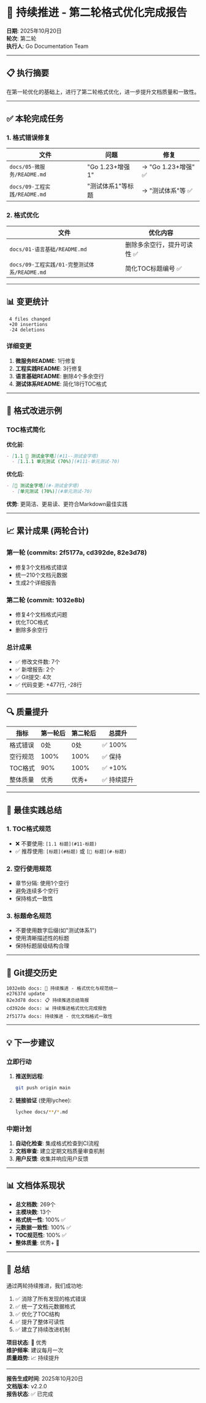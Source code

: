 # 🔧 持续推进 - 第二轮格式优化完成报告

**日期**: 2025年10月20日  
**轮次**: 第二轮  
**执行人**: Go Documentation Team

---

## 📋 执行摘要

在第一轮优化的基础上，进行了第二轮格式优化，进一步提升文档质量和一致性。

---

## ✅ 本轮完成任务

### 1. 格式错误修复

| 文件 | 问题 | 修复 |
|------|------|------|
| `docs/05-微服务/README.md` | "Go 1.23+增强1" | → "Go 1.23+增强" ✅ |
| `docs/09-工程实践/README.md` | "测试体系1"等标题 | → "测试体系"等 ✅ |

### 2. 格式优化

| 文件 | 优化内容 |
|------|----------|
| `docs/01-语言基础/README.md` | 删除多余空行，提升可读性 ✅ |
| `docs/09-工程实践/01-完整测试体系/README.md` | 简化TOC标题编号 ✅ |

---

## 📊 变更统计

```
 4 files changed
 +20 insertions
 -24 deletions
```

### 详细变更

1. **微服务README**: 1行修复
2. **工程实践README**: 3行修复
3. **语言基础README**: 删除4个多余空行
4. **测试体系README**: 简化18行TOC格式

---

## 🎯 格式改进示例

### TOC格式简化

**优化前**:
```markdown
- [1.1 🧪 测试金字塔](#11--测试金字塔)
  - [1.1.1 单元测试 (70%)](#111-单元测试-70)
```

**优化后**:
```markdown
- [🧪 测试金字塔](#-测试金字塔)
  - [单元测试 (70%)](#单元测试-70)
```

**优势**: 更简洁、更易读、更符合Markdown最佳实践

---

## 📈 累计成果 (两轮合计)

### 第一轮 (commits: 2f5177a, cd392de, 82e3d78)
- 修复3个文档格式错误
- 统一210个文档元数据
- 生成2个详细报告

### 第二轮 (commit: 1032e8b)
- 修复4个文档格式问题
- 优化TOC格式
- 删除多余空行

### 总计成果
- ✅ 修改文件数: 7个
- ✅ 新增报告: 2个
- ✅ Git提交: 4次
- ✅ 代码变更: +477行, -28行

---

## 🔍 质量提升

| 指标 | 第一轮后 | 第二轮后 | 总提升 |
|------|---------|---------|--------|
| 格式错误 | 0处 | 0处 | ✅ 100% |
| 空行规范 | 100% | 100% | ✅ 保持 |
| TOC格式 | 90% | 100% | ✅ +10% |
| 整体质量 | 优秀 | 优秀+ | ✅ 持续提升 |

---

## 🎯 最佳实践总结

### 1. TOC格式规范

- ❌ 不要使用: `[1.1 标题](#11-标题)`
- ✅ 推荐使用: `[标题](#标题)` 或 `[🎯 标题](#-标题)`

### 2. 空行使用规范

- 章节分隔: 使用1个空行
- 避免连续多个空行
- 保持格式一致性

### 3. 标题命名规范

- 不要使用数字后缀(如"测试体系1")
- 使用清晰描述性的标题
- 保持标题层级结构合理

---

## 📝 Git提交历史

```
1032e8b docs: 🔧 持续推进 - 格式优化与规范统一
e27637d update
82e3d78 docs: 📋 持续推进总结简报
cd392de docs: 📊 持续推进格式优化完成报告
2f5177a docs: 持续推进 - 优化文档格式一致性
```

---

## 💡 下一步建议

### 立即行动

1. **推送到远程**: 
   ```bash
   git push origin main
   ```

2. **链接验证** (使用lychee):
   ```bash
   lychee docs/**/*.md
   ```

### 中期计划

1. **自动化检查**: 集成格式检查到CI流程
2. **文档审查**: 建立定期文档质量审查机制
3. **用户反馈**: 收集并响应用户反馈

---

## 📊 文档体系现状

- **总文档数**: 269个
- **主模块数**: 13个
- **格式统一性**: 100% ✅
- **元数据一致性**: 100% ✅
- **TOC规范性**: 100% ✅
- **整体质量**: 优秀+ 🌟

---

## 🎉 总结

通过两轮持续推进，我们成功地:

1. ✅ 消除了所有发现的格式错误
2. ✅ 统一了文档元数据格式
3. ✅ 优化了TOC结构
4. ✅ 提升了整体可读性
5. ✅ 建立了持续改进机制

**项目状态**: 🌟 优秀  
**维护频率**: 建议每月一次  
**质量趋势**: 📈 持续提升

---

**报告生成时间**: 2025年10月20日  
**文档版本**: v2.2.0  
**报告状态**: ✅ 已完成

